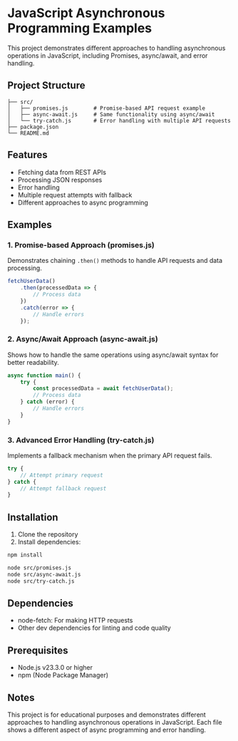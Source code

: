 # JavaScript Asynchronous Programming Examples

This project demonstrates different approaches to handling asynchronous operations in JavaScript, including Promises, async/await, and error handling.

## Project Structure

```
├── src/
│   ├── promises.js        # Promise-based API request example
│   ├── async-await.js     # Same functionality using async/await
│   └── try-catch.js       # Error handling with multiple API requests
├── package.json
└── README.md
```

## Features

- Fetching data from REST APIs
- Processing JSON responses
- Error handling
- Multiple request attempts with fallback
- Different approaches to async programming

## Examples

### 1. Promise-based Approach (promises.js)
Demonstrates chaining `.then()` methods to handle API requests and data processing.

```javascript
fetchUserData()
    .then(processedData => {
        // Process data
    })
    .catch(error => {
        // Handle errors
    });
```

### 2. Async/Await Approach (async-await.js)
Shows how to handle the same operations using async/await syntax for better readability.

```javascript
async function main() {
    try {
        const processedData = await fetchUserData();
        // Process data
    } catch (error) {
        // Handle errors
    }
}
```

### 3. Advanced Error Handling (try-catch.js)
Implements a fallback mechanism when the primary API request fails.

```javascript
try {
    // Attempt primary request
} catch {
    // Attempt fallback request
}
```

## Installation

1. Clone the repository
2. Install dependencies:
```bash
npm install
```

```bash
node src/promises.js
node src/async-await.js
node src/try-catch.js
```

## Dependencies

- node-fetch: For making HTTP requests
- Other dev dependencies for linting and code quality

## Prerequisites

- Node.js v23.3.0 or higher
- npm (Node Package Manager)

## Notes

This project is for educational purposes and demonstrates different approaches to handling asynchronous operations in JavaScript. Each file shows a different aspect of async programming and error handling.